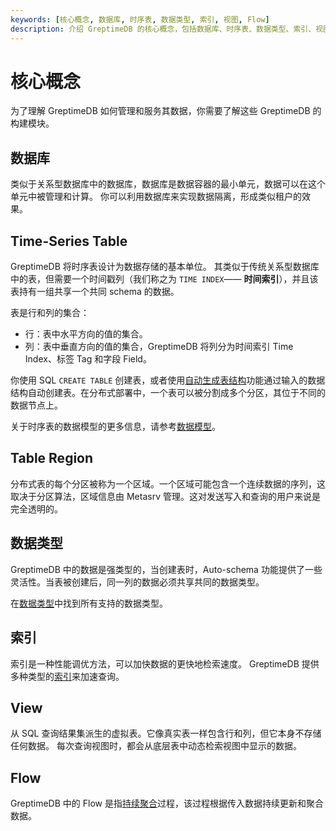 ```yaml
---
keywords: [核心概念, 数据库, 时序表, 数据类型, 索引, 视图, Flow]
description: 介绍 GreptimeDB 的核心概念，包括数据库、时序表、数据类型、索引、视图和 Flow 等。
---
```


# 核心概念

为了理解 GreptimeDB 如何管理和服务其数据，你需要了解这些 GreptimeDB 的构建模块。

## 数据库

类似于关系型数据库中的数据库，数据库是数据容器的最小单元，数据可以在这个单元中被管理和计算。
你可以利用数据库来实现数据隔离，形成类似租户的效果。

## Time-Series Table

GreptimeDB 将时序表设计为数据存储的基本单位。
其类似于传统关系型数据库中的表，但需要一个时间戳列（我们称之为 `TIME INDEX`—— **时间索引**），并且该表持有一组共享一个共同 schema 的数据。

表是行和列的集合：

* 行：表中水平方向的值的集合。
* 列：表中垂直方向的值的集合，GreptimeDB 将列分为时间索引 Time Index、标签 Tag 和字段 Field。

你使用 SQL `CREATE TABLE` 创建表，或者使用[自动生成表结构](/user-guide/ingest-data/overview.md#自动生成表结构)功能通过输入的数据结构自动创建表。在分布式部署中，一个表可以被分割成多个分区，其位于不同的数据节点上。

关于时序表的数据模型的更多信息，请参考[数据模型](./data-model.md)。

## Table Region

分布式表的每个分区被称为一个区域。一个区域可能包含一个连续数据的序列，这取决于分区算法，区域信息由 Metasrv 管理。这对发送写入和查询的用户来说是完全透明的。

## 数据类型

GreptimeDB 中的数据是强类型的，当创建表时，Auto-schema 功能提供了一些灵活性。当表被创建后，同一列的数据必须共享共同的数据类型。

在[数据类型](/reference/sql/data-types.md)中找到所有支持的数据类型。

## 索引

索引是一种性能调优方法，可以加快数据的更快地检索速度。
GreptimeDB 提供多种类型的[索引](/user-guide/manage-data/data-index.md)来加速查询。

## View

从 SQL 查询结果集派生的虚拟表。它像真实表一样包含行和列，但它本身不存储任何数据。
每次查询视图时，都会从底层表中动态检索视图中显示的数据。

## Flow

GreptimeDB 中的 Flow 是指[持续聚合](/user-guide/flow-computation/overview.md)过程，该过程根据传入数据持续更新和聚合数据。
